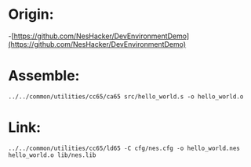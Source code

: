 # Origin:

-[https://github.com/NesHacker/DevEnvironmentDemo](https://github.com/NesHacker/DevEnvironmentDemo)


# Assemble:

```
../../common/utilities/cc65/ca65 src/hello_world.s -o hello_world.o
```

# Link:

```
../../common/utilities/cc65/ld65 -C cfg/nes.cfg -o hello_world.nes hello_world.o lib/nes.lib

```


